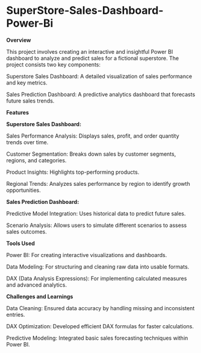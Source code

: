 # SuperStore-Sales-Dashboard-Power-Bi

**Overview**

This project involves creating an interactive and insightful Power BI dashboard to analyze and predict sales for a fictional superstore. The project consists two key components:

Superstore Sales Dashboard: A detailed visualization of sales performance and key metrics.

Sales Prediction Dashboard: A predictive analytics dashboard that forecasts future sales trends.

**Features**

**Superstore Sales Dashboard:**

Sales Performance Analysis: Displays sales, profit, and order quantity trends over time.

Customer Segmentation: Breaks down sales by customer segments, regions, and categories.

Product Insights: Highlights top-performing products.

Regional Trends: Analyzes sales performance by region to identify growth opportunities.

**Sales Prediction Dashboard:**

Predictive Model Integration: Uses historical data to predict future sales.

Scenario Analysis: Allows users to simulate different scenarios to assess sales outcomes.

**Tools Used**

Power BI: For creating interactive visualizations and dashboards.

Data Modeling: For structuring and cleaning raw data into usable formats.

DAX (Data Analysis Expressions): For implementing calculated measures and advanced analytics.

**Challenges and Learnings**

Data Cleaning: Ensured data accuracy by handling missing and inconsistent entries.

DAX Optimization: Developed efficient DAX formulas for faster calculations.

Predictive Modeling: Integrated basic sales forecasting techniques within Power BI.
